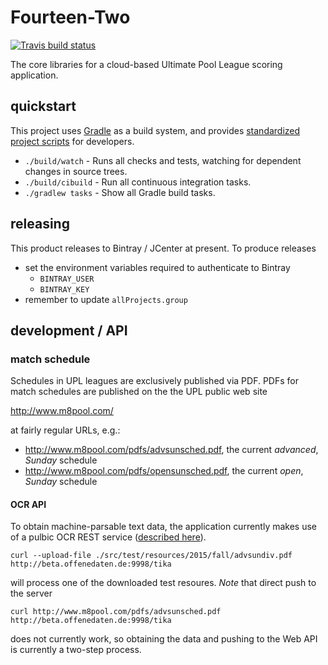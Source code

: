 # Fourteen-Two

[![Travis build status](https://travis-ci.org/Marmousets/fourteen-two.svg)](https://travis-ci.org/Marmousets/fourteen-two)

The core libraries for a cloud-based Ultimate Pool League scoring application.

## quickstart

This project uses [Gradle](http://gradle.org/) as a build system, and provides [standardized project scripts](http://githubengineering.com/scripts-to-rule-them-all/) for developers.

* `./build/watch` - Runs all checks and tests, watching for dependent changes in source trees.
* `./build/cibuild` - Run all continuous integration tasks.
* `./gradlew tasks` - Show all Gradle build tasks.

## releasing

This product releases to Bintray / JCenter at present.  To produce releases

* set the environment variables required to authenticate to Bintray
  * `BINTRAY_USER`
  * `BINTRAY_KEY`
* remember to update `allProjects.group`

## development / API

### match schedule

Schedules in UPL leagues are exclusively published via PDF.  PDFs for match schedules are published on the the UPL public web site

http://www.m8pool.com/

at fairly regular URLs, e.g.:

* http://www.m8pool.com/pdfs/advsunsched.pdf, the current *advanced*, *Sunday* schedule
* http://www.m8pool.com/pdfs/opensunsched.pdf, the current *open*, *Sunday* schedule

#### OCR API

To obtain machine-parsable text data, the application currently makes use of a pulbic OCR REST service ([described here](http://okfnlabs.org/blog/2015/02/21/documents-to-text.html)).

`curl --upload-file ./src/test/resources/2015/fall/advsundiv.pdf http://beta.offenedaten.de:9998/tika`

will process one of the downloaded test resoures.  *Note* that direct push to the server

`curl http://www.m8pool.com/pdfs/advsunsched.pdf http://beta.offenedaten.de:9998/tika`

does not currently work, so obtaining the data and pushing to the Web API is currently a two-step process.
